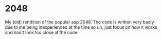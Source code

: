 # 2048
My (old) rendition of the popular app 2048. The code is written very badly due to me being inexperienced at the time so uh, just focus on how it works and don't look too close at the code
